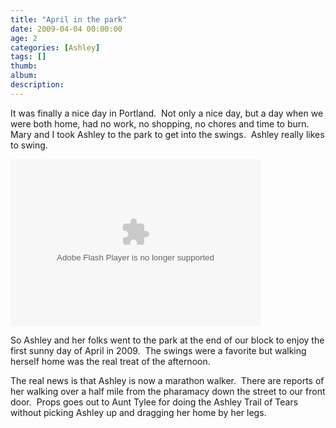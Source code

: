 ```yaml
---
title: "April in the park"
date: 2009-04-04 00:00:00
age: 2
categories: [Ashley]
tags: []
thumb: 
album: 
description: 
---
```



It was finally a nice day in Portland.  Not only a nice day, but a day when we were both home, had no work, no shopping, no chores and time to burn.  Mary and I took Ashley to the park to get into the swings.  Ashley really likes to swing.

<embed height="267" width="400" pluginspage="http://www.macromedia.com/go/getflashplayer" flashvars="host=picasaweb.google.com&amp;hl=en_US&amp;feat=flashalbum&amp;RGB=0x000000&amp;feed=http%3A%2F%2Fpicasaweb.google.com%2Fdata%2Ffeed%2Fapi%2Fuser%2Fwyseguys%2Falbumid%2F5321070326810686897%3Falt%3Drss%26kind%3Dphoto%26authkey%3DGv1sRgCMyrgPGUmar2bQ%26hl%3Den_US" src="http://picasaweb.google.com/s/c/bin/slideshow.swf" type="application/x-shockwave-flash" />   



 So Ashley and her folks went to the park at the end of our block to enjoy the first sunny day of April in 2009.  The swings were a favorite but walking herself home was the real treat of the afternoon.



The real news is that Ashley is now a marathon walker.  There are reports of her walking over a half mile from the pharamacy down the street to our front door.  Props goes out to Aunt Tylee for doing the Ashley Trail of Tears without picking Ashley up and dragging her home by her legs.  



